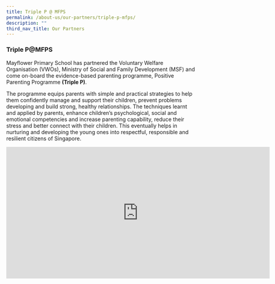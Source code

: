 ```yaml
---
title: Triple P @ MFPS
permalink: /about-us/our-partners/triple-p-mfps/
description: ""
third_nav_title: Our Partners
---
```

### **Triple P@MFPS**
Mayflower Primary School has partnered the Voluntary Welfare Organisation (VWOs), Ministry of Social and Family Development (MSF) and come on-board the evidence-based parenting programme, Positive Parenting Programme **(Triple P)**.

The programme equips parents with simple and practical strategies to help them confidently manage and support their children, prevent problems developing and build strong, healthy relationships. The techniques learnt and applied by parents, enhance children’s psychological, social and emotional competencies and increase parenting capability, reduce their stress and better connect with their children. This eventually helps in nurturing and developing the young ones into respectful, responsible and resilient citizens of Singapore.

<iframe width="700" height="350" src="https://www.youtube.com/embed/Fo8XE2yQStg" title="Positive Parenting Program (Singapore)" frameborder="0" allow="accelerometer; autoplay; clipboard-write; encrypted-media; gyroscope; picture-in-picture" allowfullscreen></iframe>

